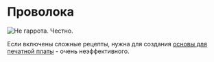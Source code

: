 # Проволока

![Не гаррота. Честно.](oredict:opencomputers:materialCuttingWire)

Если включены сложные рецепты, нужна для создания [основы для печатной платы](rawCircuitBoard.md) - очень неэффективного.

